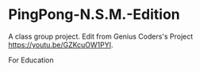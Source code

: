 # PingPong-N.S.M.-Edition
A class group project. Edit from Genius Coders's Project https://youtu.be/GZKcuOW1PYI.

For Education
